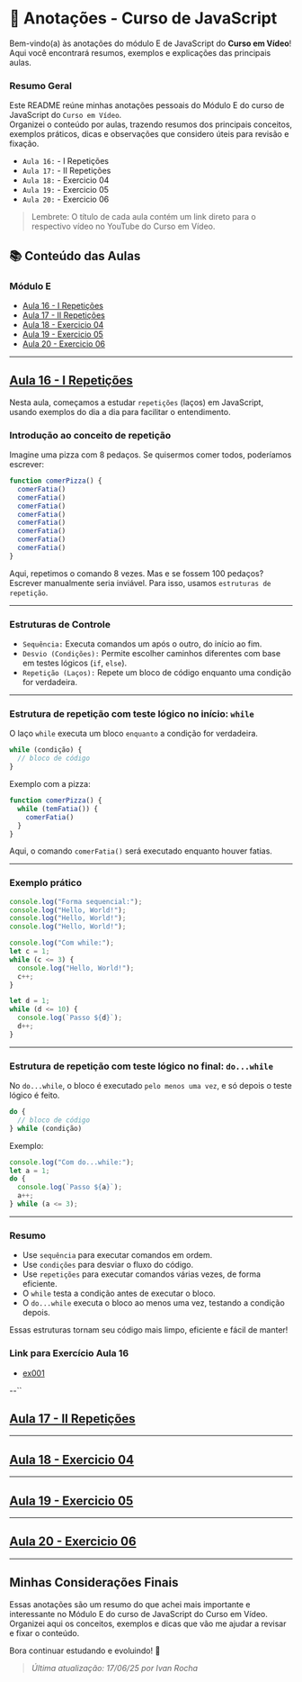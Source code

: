 # 📒 Anotações - Curso de JavaScript

Bem-vindo(a) às anotações do módulo E de JavaScript do **Curso em Vídeo**!  
Aqui você encontrará resumos, exemplos e explicações das principais aulas.

### Resumo Geral

Este README reúne minhas anotações pessoais do Módulo E do curso de JavaScript do ``Curso em Vídeo``.  
Organizei o conteúdo por aulas, trazendo resumos dos principais conceitos, exemplos práticos, dicas e observações que considero úteis para revisão e fixação.

- ``Aula 16:`` - I Repetições
- ``Aula 17:`` - II Repetições
- ``Aula 18:`` - Exercicio 04
- ``Aula 19:`` - Exercicio 05
- ``Aula 20:`` - Exercicio 06

> Lembrete: O título de cada aula contém um link direto para o respectivo vídeo no YouTube do Curso em Vídeo.

## 📚 Conteúdo das Aulas

### Módulo E

- [Aula 16 - I Repetições](#aula-16---i-repetições)
- [Aula 17 - II Repetições](#aula-17---ii-repetições)
- [Aula 18 - Exercicio 04](#aula-18---exercicio-04)
- [Aula 19 - Exercicio 05](#aula-19---exercicio-05)
- [Aula 20 - Exercicio 06](#aula-20---exercicio-06)

---

## [Aula 16 - I Repetições](https://youtu.be/5rZqYPKIwkY?si=pHfksMck34Un6z1P)

Nesta aula, começamos a estudar ``repetições`` (laços) em JavaScript, usando exemplos do dia a dia para facilitar o entendimento.

### Introdução ao conceito de repetição

Imagine uma pizza com 8 pedaços. Se quisermos comer todos, poderíamos escrever:

```js
function comerPizza() {
  comerFatia()
  comerFatia()
  comerFatia()
  comerFatia()
  comerFatia()
  comerFatia()
  comerFatia()
  comerFatia()
}
```

Aqui, repetimos o comando 8 vezes. Mas e se fossem 100 pedaços? Escrever manualmente seria inviável. Para isso, usamos ``estruturas de repetição``.

---

### Estruturas de Controle

- ``Sequência:`` Executa comandos um após o outro, do início ao fim.
- ``Desvio (Condições):`` Permite escolher caminhos diferentes com base em testes lógicos (`if`, `else`).
- ``Repetição (Laços):`` Repete um bloco de código enquanto uma condição for verdadeira.

---

### Estrutura de repetição com teste lógico no início: `while`

O laço `while` executa um bloco ``enquanto`` a condição for verdadeira.

```js
while (condição) {
  // bloco de código
}
```

Exemplo com a pizza:

```js
function comerPizza() {
  while (temFatia()) {
    comerFatia()
  }
}
```

Aqui, o comando `comerFatia()` será executado enquanto houver fatias.

---

### Exemplo prático

```js
console.log("Forma sequencial:");
console.log("Hello, World!");
console.log("Hello, World!");
console.log("Hello, World!");

console.log("Com while:");
let c = 1;
while (c <= 3) {
  console.log("Hello, World!");
  c++;
}

let d = 1;
while (d <= 10) {
  console.log(`Passo ${d}`);
  d++;
}
```

---

### Estrutura de repetição com teste lógico no final: `do...while`

No `do...while`, o bloco é executado ``pelo menos uma vez``, e só depois o teste lógico é feito.

```js
do {
  // bloco de código
} while (condição)
```

Exemplo:

```js
console.log("Com do...while:");
let a = 1;
do {
  console.log(`Passo ${a}`);
  a++;
} while (a <= 3);
```

---

### Resumo

- Use ``sequência`` para executar comandos em ordem.
- Use ``condições`` para desviar o fluxo do código.
- Use ``repetições`` para executar comandos várias vezes, de forma eficiente.
- O `while` testa a condição antes de executar o bloco.
- O `do...while` executa o bloco ao menos uma vez, testando a condição depois.

Essas estruturas tornam seu código mais limpo, eficiente e fácil de manter!

### Link para Exercício Aula 16

- [ex001](./Exercicios/ex001)

--``
## [Aula 17 - II Repetições]()


---

## [Aula 18 - Exercicio 04]()

---

## [Aula 19 - Exercicio 05]()

---

## [Aula 20 - Exercicio 06]()

---

## Minhas Considerações Finais

Essas anotações são um resumo do que achei mais importante e interessante no Módulo E do curso de JavaScript do Curso em Vídeo.  
Organizei aqui os conceitos, exemplos e dicas que vão me ajudar a revisar e fixar o conteúdo.

Bora continuar estudando e evoluindo! 🚀

> _Última atualização: 17/06/25 por Ivan Rocha_